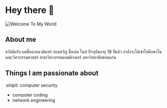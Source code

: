 # Hey there :wave:

<img src="https://raw.githubusercontent.com/sagar-viradiya/sagar-viradiya/master/resources/banner.png" alt="Welcome To My World">



## About me
สวัสดีครับ ผมชื่อนายนวมินทร์ อ่อนขวัญ ชื่อเล่น ไนท์ ปัจจุบันอายุ 18 ปีแล้ว กำลังจะได้เข้าไปศึกษาในคณะวิศวกรรมศาสตร์ สาขาวิศวกรรมคอมพิวเตอร์ มหาวิทยาลัยขอนแก่น 



## Things I am passionate about

:shipit: computer security 
- computer coding 
- network engineering 




